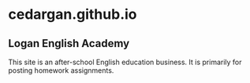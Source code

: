 # cedargan.github.io
## Logan English Academy
This site is an after-school English education business. It is primarily for posting homework assignments.
